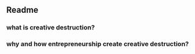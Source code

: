 ## Readme
### what is creative destruction?
### why and how entrepreneurship create creative destruction?
